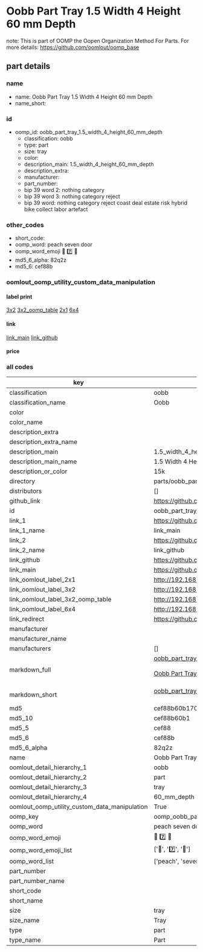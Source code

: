 # Oobb Part Tray 1.5 Width 4 Height 60 mm Depth  

note: This is part of OOMP the Oopen Organization Method For Parts. For more details: https://github.com/oomlout/oomp_base

##  part details
  







### name
* name: Oobb Part Tray 1.5 Width 4 Height 60 mm Depth
* name_short: 
### id
* oomp_id: oobb_part_tray_1.5_width_4_height_60_mm_depth
  * classification: oobb
  * type: part
  * size: tray
  * color: 
  * description_main: 1.5_width_4_height_60_mm_depth
  * description_extra: 
  * manufacturer: 
  * part_number: 
  * bip 39 word 2: nothing category
  * bip 39 word 3: nothing category reject
  * bip 39 word: nothing category reject coast deal estate risk hybrid bike collect labor artefact

### other_codes
* short_code: 
* oomp_word: peach seven door
* oomp_word_emoji :peach: :seven: :door:
* md5_6_alpha: 82q2z
* md5_6: cef88b






### oomlout_oomp_utility_custom_data_manipulation
#### label print
[3x2](http://192.168.1.245:1112/?label=oomp%2082q2z)
[3x2_oomp_table](http://192.168.1.108:1112/?label=oomp%2082q2z)
[2x1](http://192.168.1.242:1112/?label=oomp%2082q2z)
[6x4](http://192.168.1.55:1112/?label=oomp%2082q2z)    

#### link

[link_main](https://github.com/oomlout/oomlout_oomp_version_1_messy/tree/main/parts/oobb_part_tray_1.5_width_4_height_60_mm_depth) [link_github](https://github.com/oomlout/oomlout_oomp_version_1_messy/tree/main/parts/oobb_part_tray_1.5_width_4_height_60_mm_depth)                             

#### price







### all codes 
| key | value |  
| --- | --- |  
| classification | oobb |  
| classification_name | Oobb |  
| color |  |  
| color_name |  |  
| description_extra |  |  
| description_extra_name |  |  
| description_main | 1.5_width_4_height_60_mm_depth |  
| description_main_name | 1.5 Width 4 Height 60 mm Depth |  
| description_or_color | 15k |  
| directory | parts/oobb_part_tray_1.5_width_4_height_60_mm_depth |  
| distributors | [] |  
| github_link | https://github.com/oomlout/oomlout_oomp_part_src/tree/main/parts/oobb_part_tray_1.5_width_4_height_60_mm_depth |  
| id | oobb_part_tray_1.5_width_4_height_60_mm_depth |  
| link_1 | https://github.com/oomlout/oomlout_oomp_version_1_messy/tree/main/parts/oobb_part_tray_1.5_width_4_height_60_mm_depth |  
| link_1_name | link_main |  
| link_2 | https://github.com/oomlout/oomlout_oomp_version_1_messy/tree/main/parts/oobb_part_tray_1.5_width_4_height_60_mm_depth |  
| link_2_name | link_github |  
| link_github | https://github.com/oomlout/oomlout_oomp_version_1_messy/tree/main/parts/oobb_part_tray_1.5_width_4_height_60_mm_depth |  
| link_main | https://github.com/oomlout/oomlout_oomp_version_1_messy/tree/main/parts/oobb_part_tray_1.5_width_4_height_60_mm_depth |  
| link_oomlout_label_2x1 | http://192.168.1.242:1112/?label=oomp%2082q2z |  
| link_oomlout_label_3x2 | http://192.168.1.245:1112/?label=oomp%2082q2z |  
| link_oomlout_label_3x2_oomp_table | http://192.168.1.108:1112/?label=oomp%2082q2z |  
| link_oomlout_label_6x4 | http://192.168.1.55:1112/?label=oomp%2082q2z |  
| link_redirect | https://github.com/oomlout/oomlout_oomp_version_1_messy/tree/main/parts/oobb_part_tray_1.5_width_4_height_60_mm_depth |  
| manufacturer |  |  
| manufacturer_name |  |  
| manufacturers | [] |  
| markdown_full | [oobb_part_tray_1.5_width_4_height_60_mm_depth](none)<br>[](none)<br>[Oobb Part Tray 1.5 Width 4 Height 60 Mm Depth](none)<br><br> |  
| markdown_short | [oobb_part_tray_1.5_width_4_height_60_mm_depth](none)<br><br> |  
| md5 | cef88b60b170174d359c12cd69c90cb6 |  
| md5_10 | cef88b60b1 |  
| md5_5 | cef88 |  
| md5_6 | cef88b |  
| md5_6_alpha | 82q2z |  
| name | Oobb Part Tray 1.5 Width 4 Height 60 mm Depth |  
| oomlout_detail_hierarchy_1 | oobb |  
| oomlout_detail_hierarchy_2 | part |  
| oomlout_detail_hierarchy_3 | tray |  
| oomlout_detail_hierarchy_4 | 60_mm_depth |  
| oomlout_oomp_utility_custom_data_manipulation | True |  
| oomp_key | oomp_oobb_part_tray_1.5_width_4_height_60_mm_depth |  
| oomp_word | peach seven door |  
| oomp_word_emoji | :peach: :seven: :door: |  
| oomp_word_emoji_list | [':peach:', ':seven:', ':door:'] |  
| oomp_word_list | ['peach', 'seven', 'door'] |  
| part_number |  |  
| part_number_name |  |  
| short_code |  |  
| short_name |  |  
| size | tray |  
| size_name | Tray |  
| type | part |  
| type_name | Part |  
